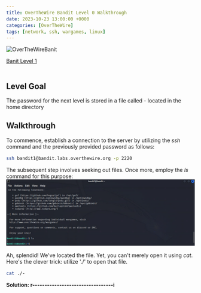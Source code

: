 ```yaml
---
title: OverTheWire Bandit Level 0 Walkthrough
date: 2023-10-23 13:00:00 +0000
categories: [OverTheWire]
tags: [network, ssh, wargames, linux]
---
```

![OverTheWireBanit](https://overthewire.org/img/domokitten.png)

[Banit Level 1](https://overthewire.org/wargames/bandit/bandit1.html) <br><br>

## Level Goal

The password for the next level is stored in a file called - located in the home directory

## Walkthrough

To commence, establish a connection to the server by utilizing the *ssh* command and the previously provided password as follows:

```bash
ssh bandit1@bandit.labs.overthewire.org -p 2220
```

The subsequent step involves seeking out files. Once more, employ the *ls* command for this purpose:
![OTWLvl2](/assets/img/OTW-L2-1.png)

Ah, splendid! We've located the file. Yet, you can't merely open it using *cat*. Here's the clever trick: utilize './' to open that file.

```bash
cat ./-
```

**Solution: r---------------------------------i**

